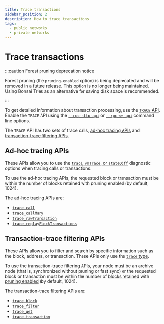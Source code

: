 ```yaml
---
title: Trace transactions
sidebar_position: 2
description: How to trace transactions
tags:
  - public networks
  - private networks
---
```


# Trace transactions

:::caution Forest pruning deprecation notice

Forest pruning (the `pruning-enabled` option) is being deprecated and will be removed in a future release. This option is no longer being maintained. Using [Bonsai Tries](#bonsai-tries) as an alternative for saving disk space is recommended.

:::

To get detailed information about transaction processing, use the [`TRACE` API](../../reference/api/index.md#trace-methods). Enable the `TRACE` API using the [`--rpc-http-api`](../../reference/cli/options.md#rpc-http-api) or [`--rpc-ws-api`](../../reference/cli/options.md#rpc-ws-api) command line options.

The `TRACE` API has two sets of trace calls, [ad-hoc tracing APIs](#ad-hoc-tracing-apis) and [transaction-trace filtering APIs](#transaction-trace-filtering-apis).

## Ad-hoc tracing APIs

These APIs allow you to use the [`trace`, `vmTrace`, or `stateDiff`](../../reference/trace-types.md) diagnostic options when tracing calls or transactions.

To use the ad-hoc tracing APIs, the requested block or transaction must be within the number of [blocks retained](../../reference/cli/options.md#pruning-blocks-retained) with [pruning enabled](../../reference/cli/options.md#pruning-enabled) (by default, 1024).

The ad-hoc tracing APIs are:

- [`trace_call`](../../reference/api/index.md#trace_call)
- [`trace_callMany`](../../reference/api/index.md#trace_callmany)
- [`trace_rawTransaction`](../../reference/api/index.md#trace_rawtransaction)
- [`trace_replayBlockTransactions`](../../reference/api/index.md#trace_replayblocktransactions)

## Transaction-trace filtering APIs

These APIs allow you to filter and search by specific information such as the block, address, or transaction. These APIs only use the [`trace` type](../../reference/trace-types.md#trace).

To use the transaction-trace filtering APIs, your node must be an archive node (that is, synchronized without pruning or fast sync) or the requested block or transaction must be within the number of [blocks retained](../../reference/cli/options.md#pruning-blocks-retained) with [pruning enabled](../../reference/cli/options.md#pruning-enabled) (by default, 1024).

The transaction-trace filtering APIs are:

- [`trace_block`](../../reference/api/index.md#trace_block)
- [`trace_filter`](../../reference/api/index.md#trace_filter)
- [`trace_get`](../../reference/api/index.md#trace_get)
- [`trace_transaction`](../../reference/api/index.md#trace_transaction)
